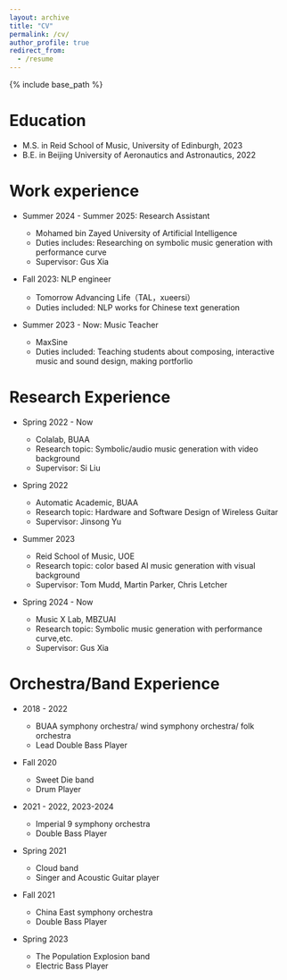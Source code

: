```yaml
---
layout: archive
title: "CV"
permalink: /cv/
author_profile: true
redirect_from:
  - /resume
---
```


{% include base_path %}

Education
======
* M.S. in Reid School of Music, University of Edinburgh, 2023
* B.E. in Beijing University of Aeronautics and Astronautics, 2022

Work experience
======
* Summer 2024 - Summer 2025: Research Assistant
  * Mohamed bin Zayed University of Artificial Intelligence
  * Duties includes: Researching on symbolic music generation with performance curve
  * Supervisor: Gus Xia

* Fall 2023: NLP engineer
  * Tomorrow Advancing Life（TAL，xueersi）
  * Duties included: NLP works for Chinese text generation

* Summer 2023 - Now: Music Teacher
  * MaxSine
  * Duties included: Teaching students about composing, interactive music and sound design, making portforlio
 

Research Experience
======
* Spring 2022 - Now
  * Colalab, BUAA
  * Research topic: Symbolic/audio music generation with video background
  * Supervisor: Si Liu

* Spring 2022 
  * Automatic Academic, BUAA
  * Research topic: Hardware and Software Design of Wireless Guitar
  * Supervisor: Jinsong Yu

* Summer 2023 
  * Reid School of Music, UOE
  * Research topic: color based AI music generation with visual background
  * Supervisor: Tom Mudd, Martin Parker, Chris Letcher

* Spring 2024 - Now
  * Music X Lab, MBZUAI
  * Research topic: Symbolic music generation with performance curve,etc.
  * Supervisor: Gus Xia

Orchestra/Band Experience
======
* 2018 - 2022
  * BUAA symphony orchestra/ wind symphony orchestra/ folk orchestra
  * Lead Double Bass Player

* Fall 2020
  * Sweet Die band
  * Drum Player

* 2021 - 2022, 2023-2024
  * Imperial 9 symphony orchestra
  * Double Bass Player

* Spring 2021
  * Cloud band
  * Singer and Acoustic Guitar player

* Fall 2021
  * China East symphony orchestra
  * Double Bass Player


* Spring 2023
  * The Population Explosion band
  * Electric Bass Player
  


  

  

